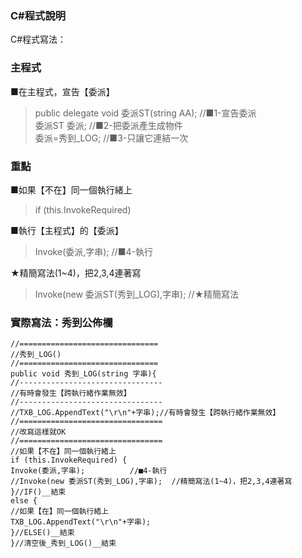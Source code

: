 ### C#程式說明

C#程式寫法：

### 主程式
■在主程式，宣告【委派】  
> public delegate void 委派ST(string AA);	//■1-宣告委派  
> 委派ST 委派;					//■2-把委派產生成物件  
> 委派=秀到_LOG;				//■3-只讓它連結一次  

### 重點
■如果【不在】同一個執行緒上
> if (this.InvokeRequired)  

■執行【主程式】的【委派】  
> Invoke(委派,字串);			//■4-執行

★精簡寫法(1~4)，把2,3,4連著寫
> Invoke(new 委派ST(秀到_LOG),字串);	//★精簡寫法



### 實際寫法：秀到公佈欄
```
//===============================
//秀到_LOG()
//===============================
public void 秀到_LOG(string 字串){
//--------------------------------
//有時會發生【跨執行緒作業無效】
//--------------------------------
//TXB_LOG.AppendText("\r\n"+字串);//有時會發生【跨執行緒作業無效】
//================================
//改寫這樣就OK
//================================
//如果【不在】同一個執行緒上
if (this.InvokeRequired) {
Invoke(委派,字串);			//■4-執行
//Invoke(new 委派ST(秀到_LOG),字串);	//精簡寫法(1~4)，把2,3,4連著寫
}//IF()__結束
else {
//如果【在】同一個執行緒上
TXB_LOG.AppendText("\r\n"+字串);
}//ELSE()__結束
}//清空後_秀到_LOG()__結束
```




